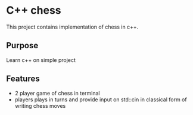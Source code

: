 # C++ chess

This project contains implementation of chess in c++.

## Purpose
Learn c++ on simple project

## Features
* 2 player game of chess in terminal
* players plays in turns and provide input on std::cin in classical
  form of writing chess moves
